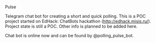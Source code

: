 Pulse

Telegram chat bot for creating a short and quick polling.
This is a POC project started on EdHack: ChatBots hackathon (http://edhack.misis.ru/).
Project state is still a POC.
Other info is planned to be added here.

Chat bot is online now and can be found by @polling_pulse_bot.
